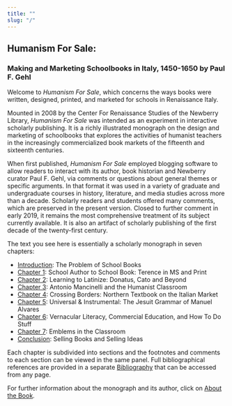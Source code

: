 ```yaml
---
title: ""
slug: "/"
---
```

## Humanism For Sale: 
### Making and Marketing Schoolbooks in Italy, 1450-1650 by Paul F. Gehl

Welcome to *Humanism For Sale*, which concerns the ways books were written, designed, printed, and marketed for schools in Renaissance Italy.

Mounted in 2008 by the Center For Renaissance Studies of the Newberry Library, *Humanism For Sale* was intended as an experiment in interactive scholarly publishing. It is a richly illustrated monograph on the design and marketing of schoolbooks that explores the activities of humanist teachers in the increasingly commercialized book markets of the fifteenth and sixteenth centuries.

When first published, *Humanism For Sale* employed blogging software to allow readers to interact with its author, book historian and Newberry curator Paul F. Gehl, via comments or questions about general themes or specific arguments. In that format it was used in a variety of graduate and undergraduate courses in history, literature, and media studies across more than a decade. Scholarly readers and students offered many comments, which are preserved in the present version. Closed to further comment in early 2019, it remains the most comprehensive treatment of its subject currently available. It is also an artifact of scholarly publishing of the first decade of the twenty-first century.

The text you see here is essentially a scholarly monograph in seven chapters:

* [Introduction](/text/000): The Problem of School Books
* [Chapter 1](/text/100): School Author to School Book: Terence in MS and Print
* [Chapter 2](/text/200): Learning to Latinize: Donatus, Cato and Beyond
* [Chapter 3](/text/300): Antonio Mancinelli and the Humanist Classroom
* [Chapter 4](/text/400): Crossing Borders: Northern Textbook on the Italian Market
* [Chapter 5](/text/500): Universal & Instrumental: The Jesuit Grammar of Manuel Alvares
* [Chapter 6](/text/600): Vernacular Literacy, Commercial Education, and How To Do Stuff
* [Chapter 7](/text/700): Emblems in the Classroom
* [Conclusion](/text/800): Selling Books and Selling Ideas

Each chapter is subdivided into sections and the footnotes and comments to each section can be viewed in the same panel. Full bibliographical references are provided in a separate [Bibliography](/bib.pdf) that can be accessed from any page.

For further information about the monograph and its author, click on [About the Book](/abt).